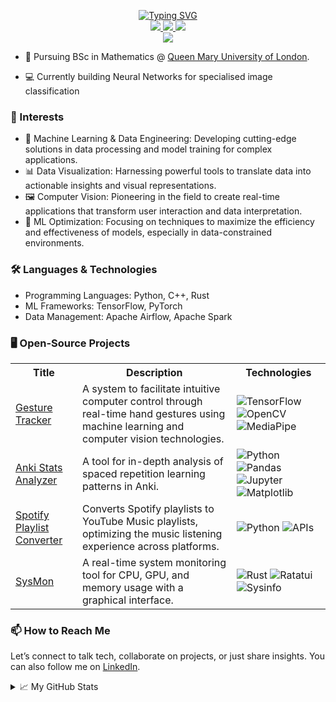 <p align="center">
<a href="https://github.com/seanima9">
    <img src="https://readme-typing-svg.demolab.com?font=Georgia&size=18&duration=2000&pause=100&multiline=true&width=500&height=80&lines=Sean+Imani;Undergraduate+Student+%7C+Software+Engineer;AI+%7C+Computer+Vision+%7C+Modelling" alt="Typing SVG" />
</a>
<br/>

<a href="https://www.linkedin.com/in/sean-imani-bb48a62a0/">
    <img src="https://img.shields.io/badge/-LinkedIn-blue?style=flat-square&logo=linkedin">
</a>
<a href="mailto:imanisean9@gmail.com">
    <img src="https://img.shields.io/badge/-Email-red?style=flat-square&logo=gmail&logoColor=white">
</a>
<a href="https://github.com/seanima9/resume">
    <img src="https://img.shields.io/badge/Resume-PDF-red?style=flat-square&logo=adobe">
</a>
<!-- Add more badges if needed -->

<br/> 
<a href="https://github.com/seanima9">
    <img src="https://github-stats-alpha.vercel.app/api?username=seanima9&cc=22272e&tc=37BCF6&ic=fff&bc=0000">
</a>

</p>

* 📖 Pursuing BSc in Mathematics @ [Queen Mary University of London](https://www.qmul.ac.uk/).
  
* 💻 Currently building Neural Networks for specialised image classification
  
### 👀 Interests
* 🧠 Machine Learning & Data Engineering: Developing cutting-edge solutions in data processing and model training for complex applications.
* 📊 Data Visualization: Harnessing powerful tools to translate data into actionable insights and visual representations.
* 🖼️ Computer Vision: Pioneering in the field to create real-time applications that transform user interaction and data interpretation.
* 🤖 ML Optimization: Focusing on techniques to maximize the efficiency and effectiveness of models, especially in data-constrained environments.
  
### 🛠️ Languages & Technologies

* Programming Languages: Python, C++, Rust
* ML Frameworks: TensorFlow, PyTorch
* Data Management: Apache Airflow, Apache Spark

### 🖥️ Open-Source Projects
<table>
<tr><th>Title</th><th>Description</th><th>Technologies</th></tr>
<tr>
<td><a href="https://github.com/seanima9/GestureTracker">Gesture Tracker</a></td>
<td>A system to facilitate intuitive computer control through real-time hand gestures using machine learning and computer vision technologies.</td>
<td>
    <img alt="TensorFlow" src="https://img.shields.io/badge/TensorFlow-black?style=flat-square&logo=tensorflow">
    <img alt="OpenCV" src="https://img.shields.io/badge/OpenCV-black?style=flat-square&logo=opencv">
    <img alt="MediaPipe" src="https://img.shields.io/badge/MediaPipe-black?style=flat-square">
</td>
</tr>
<tr>
<td><a href="https://github.com/seanima9/AnkiStatsAnalyzer">Anki Stats Analyzer</a></td>
<td>A tool for in-depth analysis of spaced repetition learning patterns in Anki.</td>
<td>
    <img alt="Python" src="https://img.shields.io/badge/Python-black?style=flat-square&logo=python">
    <img alt="Pandas" src="https://img.shields.io/badge/Pandas-black?style=flat-square&logo=pandas">
    <img alt="Jupyter" src="https://img.shields.io/badge/Jupyter-black?style=flat-square&logo=jupyter">
    <img alt="Matplotlib" src="https://img.shields.io/badge/Matplotlib-black?style=flat-square&logo=matplotlib">
</td>
</tr>
<tr>
<td><a href="https://github.com/seanima9/SpotifyToYoutubeMusic">Spotify Playlist Converter</a></td>
<td>Converts Spotify playlists to YouTube Music playlists, optimizing the music listening experience across platforms.</td>
<td>
    <img alt="Python" src="https://img.shields.io/badge/Python-black?style=flat-square&logo=python">
    <img alt="APIs" src="https://img.shields.io/badge/APIs-black?style=flat-square&logo=spotify">
</td>
</tr>
<tr>
<td><a href="https://github.com/seanima9/SysMon">SysMon</a></td>
<td>A real-time system monitoring tool for CPU, GPU, and memory usage with a graphical interface.</td>
<td>
    <img alt="Rust" src="https://img.shields.io/badge/Rust-black?style=flat-square&logo=rust">
    <img alt="Ratatui" src="https://img.shields.io/badge/Ratatui-black?style=flat-square">
    <img alt="Sysinfo" src="https://img.shields.io/badge/Sysinfo-black?style=flat-square">
</td>
</tr>
</table>

### 📫 How to Reach Me
Let’s connect to talk tech, collaborate on projects, or just share insights. You can also follow me on [LinkedIn](https://www.linkedin.com/in/sean-imani-bb48a62a0/).

<details>
<summary>📈 My GitHub Stats</summary>
<br>

![](http://github-profile-summary-cards.vercel.app/api/cards/profile-details?username=seanima9&theme=dracula) 

![](http://github-profile-summary-cards.vercel.app/api/cards/repos-per-language?username=seanima9&theme=dracula) 
![](http://github-profile-summary-cards.vercel.app/api/cards/most-commit-language?username=seanima9&theme=dracula)

</details>
